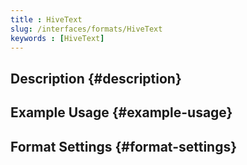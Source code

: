 ```yaml
---
title : HiveText
slug: /interfaces/formats/HiveText
keywords : [HiveText]
---
```


## Description {#description}

## Example Usage {#example-usage}

## Format Settings {#format-settings}